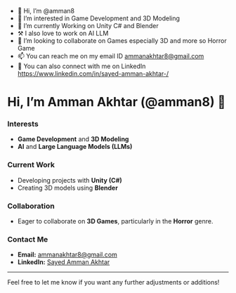 - 👋 Hi, I’m @amman8
- 👀 I’m interested in Game Development and 3D Modeling
- 🌱 I’m currently Working on Unity C# and Blender
- ⚒️ I also love to work on AI LLM
- 💞️ I’m looking to collaborate on Games especially 3D and more so Horror Game
- 📫 You can reach me on my email ID ammanakhtar8@gmail.com
- 🔗 You can also connect with me on LinkedIn https://www.linkedin.com/in/sayed-amman-akhtar-/
<!---
amman8/amman8 is a ✨ special ✨ repository because its `README.md` (this file) appears on your GitHub profile.
You can click the Preview link to take a look at your changes.
--->

# Hi, I’m Amman Akhtar (@amman8) 👋

### Interests
- **Game Development** and **3D Modeling**
- **AI** and **Large Language Models (LLMs)**

### Current Work
- Developing projects with **Unity (C#)**
- Creating 3D models using **Blender**

### Collaboration
- Eager to collaborate on **3D Games**, particularly in the **Horror** genre.

### Contact Me
- **Email:** [ammanakhtar8@gmail.com](mailto:ammanakhtar8@gmail.com)
- **LinkedIn:** [Sayed Amman Akhtar](https://www.linkedin.com/in/sayed-amman-akhtar-/)

---

Feel free to let me know if you want any further adjustments or additions!
